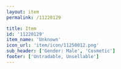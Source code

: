 ```yaml
---
layout: item
permalink: /11220129

title: Item
id: '11220129'
item_name: 'Unknown'
icon_url: 'item/icon/11250012.png'
sub_header: ['Gender: Male', 'Cosmetic']
footer: ['Untradable, Unsellable']
---
```


